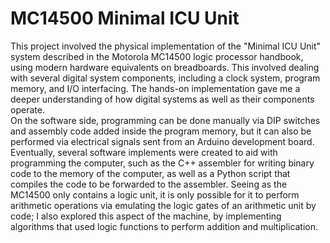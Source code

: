 # MC14500 Minimal ICU Unit

This project involved the physical implementation of the "Minimal ICU Unit" system described in the Motorola MC14500 logic processor handbook, using modern hardware equivalents on breadboards. This involved dealing with several digital system components, including a clock system, program memory, and I/O interfacing. The hands-on implementation gave me a deeper understanding of how digital systems as well as their components operate.
<br>On the software side, programming can be done manually via DIP switches and assembly code added inside the program memory, but it can also be performed via electrical signals sent from an Arduino development board. Eventually, several software implements were created to aid with programming the computer, such as the C++ assembler for writing binary code to the memory of the computer, as well as a Python script that compiles the code to be forwarded to the assembler. Seeing as the MC14500 only contains a logic unit, it is only possible for it to perform arithmetic operations via emulating the logic gates of an arithmetic unit by code; I also explored this aspect of the machine, by implementing algorithms that used logic functions to perform addition and multiplication.